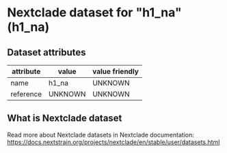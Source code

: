 # Nextclade dataset for "h1_na" (h1_na)


## Dataset attributes

| attribute            | value                | value friendly                           |
| -------------------- | -------------------- | ---------------------------------------- |
| name                 | h1_na                | UNKNOWN                                  |
| reference            | UNKNOWN              | UNKNOWN                                  |


## What is Nextclade dataset

Read more about Nextclade datasets in Nextclade documentation: https://docs.nextstrain.org/projects/nextclade/en/stable/user/datasets.html
